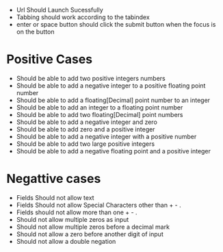 - Url Should Launch Sucessfully
- Tabbing should work according to the tabindex
- enter or space button should click the submit button when the focus is on the button

# Positive Cases
- Should be able to add two positive integers numbers
- Should be able to add a negative integer to a positive floating point number
- Should be able to add a floating[Decimal] point number to an integer
- Should be able to add an integer to a floating point number
- Should be able to add two floating[Decimal] point numbers
- Should be able to add a negative integer and zero
- Should be able to add zero and a positive integer
- Should be able to add a negative integer with a positive number
- Should be able to add two large positive integers
- Should be able to add a negative floating point and a positive integer


# Negattive cases

- Fields Should not allow text 
- Fields Should not allow Special Characters other than + - . 
- Fields should not allow more than one + - .
- Should not allow multiple zeros as input
- Should not allow multiple zeros before a decimal mark
- Should not allow a zero before another digit of input
- Should not allow a double negation
